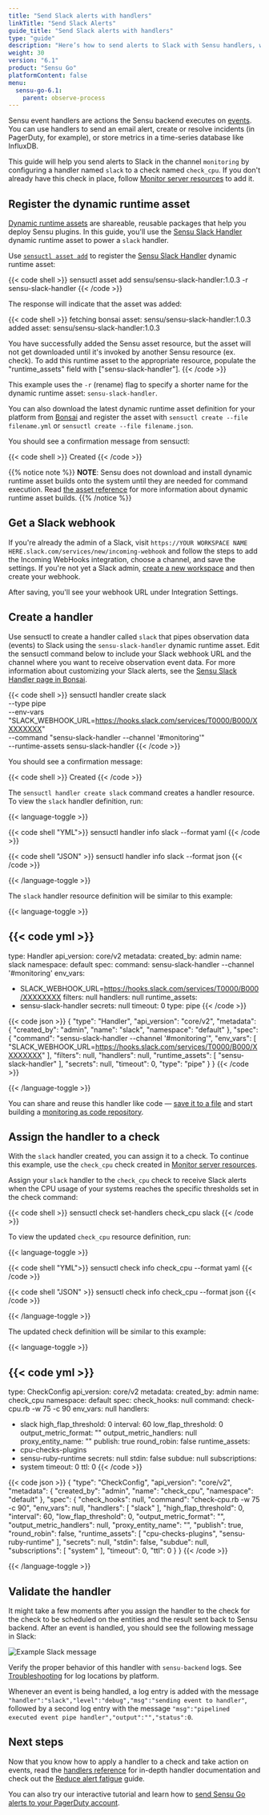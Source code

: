 ```yaml
---
title: "Send Slack alerts with handlers"
linkTitle: "Send Slack Alerts"
guide_title: "Send Slack alerts with handlers"
type: "guide"
description: "Here’s how to send alerts to Slack with Sensu handlers, which are actions the Sensu backend executes on events. Use handlers to send events to your technology of choice (in this case, Slack) to alert you of incidents and help you resolve them more quickly."
weight: 30
version: "6.1"
product: "Sensu Go"
platformContent: false
menu: 
  sensu-go-6.1:
    parent: observe-process
---
```


Sensu event handlers are actions the Sensu backend executes on [events][1].
You can use handlers to send an email alert, create or resolve incidents (in PagerDuty, for example), or store metrics in a time-series database like InfluxDB.

This guide will help you send alerts to Slack in the channel `monitoring` by configuring a handler named `slack` to a check named `check_cpu`.
If you don't already have this check in place, follow [Monitor server resources][2] to add it.

## Register the dynamic runtime asset

[Dynamic runtime assets][13] are shareable, reusable packages that help you deploy Sensu plugins.
In this guide, you'll use the [Sensu Slack Handler][14] dynamic runtime asset to power a `slack` handler.

Use [`sensuctl asset add`][10] to register the [Sensu Slack Handler][14] dynamic runtime asset:

{{< code shell >}}
sensuctl asset add sensu/sensu-slack-handler:1.0.3 -r sensu-slack-handler
{{< /code >}}

The response will indicate that the asset was added:

{{< code shell >}}
fetching bonsai asset: sensu/sensu-slack-handler:1.0.3
added asset: sensu/sensu-slack-handler:1.0.3

You have successfully added the Sensu asset resource, but the asset will not get downloaded until
it's invoked by another Sensu resource (ex. check). To add this runtime asset to the appropriate
resource, populate the "runtime_assets" field with ["sensu-slack-handler"].
{{< /code >}}

This example uses the `-r` (rename) flag to specify a shorter name for the dynamic runtime asset: `sensu-slack-handler`.

You can also download the latest dynamic runtime asset definition for your platform from [Bonsai][14] and register the asset with `sensuctl create --file filename.yml` or `sensuctl create --file filename.json`.

You should see a confirmation message from sensuctl:

{{< code shell >}}
Created
{{< /code >}}

{{% notice note %}}
**NOTE**: Sensu does not download and install dynamic runtime asset builds onto the system until they are needed for command execution.
Read [the asset reference](../../../plugins/assets#dynamic-runtime-asset-builds) for more information about dynamic runtime asset builds.
{{% /notice %}}

## Get a Slack webhook

If you're already the admin of a Slack, visit `https://YOUR WORKSPACE NAME HERE.slack.com/services/new/incoming-webhook` and follow the steps to add the Incoming WebHooks integration, choose a channel, and save the settings.
If you're not yet a Slack admin, [create a new workspace][12] and then create your webhook.

After saving, you'll see your webhook URL under Integration Settings.

## Create a handler

Use sensuctl to create a handler called `slack` that pipes observation data (events) to Slack using the `sensu-slack-handler` dynamic runtime asset.
Edit the sensuctl command below to include your Slack webhook URL and the channel where you want to receive observation event data.
For more information about customizing your Slack alerts, see the [Sensu Slack Handler page in Bonsai][14].

{{< code shell >}}
sensuctl handler create slack \
--type pipe \
--env-vars "SLACK_WEBHOOK_URL=https://hooks.slack.com/services/T0000/B000/XXXXXXXX" \
--command "sensu-slack-handler --channel '#monitoring'" \
--runtime-assets sensu-slack-handler
{{< /code >}}

You should see a confirmation message:

{{< code shell >}}
Created
{{< /code >}}

The `sensuctl handler create slack` command creates a handler resource.
To view the `slack` handler definition, run:

{{< language-toggle >}}

{{< code shell "YML">}}
sensuctl handler info slack --format yaml
{{< /code >}}

{{< code shell "JSON" >}}
sensuctl handler info slack --format json
{{< /code >}}

{{< /language-toggle >}}

The `slack` handler resource definition will be similar to this example:

{{< language-toggle >}}

{{< code yml >}}
---
type: Handler
api_version: core/v2
metadata:
  created_by: admin
  name: slack
  namespace: default
spec:
  command: sensu-slack-handler --channel '#monitoring'
  env_vars:
  - SLACK_WEBHOOK_URL=https://hooks.slack.com/services/T0000/B000/XXXXXXXX
  filters: null
  handlers: null
  runtime_assets:
  - sensu-slack-handler
  secrets: null
  timeout: 0
  type: pipe
{{< /code >}}

{{< code json >}}
{
  "type": "Handler",
  "api_version": "core/v2",
  "metadata": {
    "created_by": "admin",
    "name": "slack",
    "namespace": "default"
  },
  "spec": {
    "command": "sensu-slack-handler --channel '#monitoring'",
    "env_vars": [
      "SLACK_WEBHOOK_URL=https://hooks.slack.com/services/T0000/B000/XXXXXXXX"
    ],
    "filters": null,
    "handlers": null,
    "runtime_assets": [
      "sensu-slack-handler"
    ],
    "secrets": null,
    "timeout": 0,
    "type": "pipe"
  }
}
{{< /code >}}

{{< /language-toggle >}}

You can share and reuse this handler like code &mdash; [save it to a file][15] and start building a [monitoring as code repository][16].

## Assign the handler to a check

With the `slack` handler created, you can assign it to a check.
To continue this example, use the `check_cpu` check created in [Monitor server resources][2].

Assign your `slack` handler to the `check_cpu` check to receive Slack alerts when the CPU usage of your systems reaches the specific thresholds set in the check command:

{{< code shell >}}
sensuctl check set-handlers check_cpu slack
{{< /code >}}

To view the updated `check_cpu` resource definition, run:

{{< language-toggle >}}

{{< code shell "YML">}}
sensuctl check info check_cpu --format yaml
{{< /code >}}

{{< code shell "JSON" >}}
sensuctl check info check_cpu --format json
{{< /code >}}

{{< /language-toggle >}}

The updated check definition will be similar to this example:

{{< language-toggle >}}

{{< code yml >}}
---
type: CheckConfig
api_version: core/v2
metadata:
  created_by: admin
  name: check_cpu
  namespace: default
spec:
  check_hooks: null
  command: check-cpu.rb -w 75 -c 90
  env_vars: null
  handlers:
  - slack
  high_flap_threshold: 0
  interval: 60
  low_flap_threshold: 0
  output_metric_format: ""
  output_metric_handlers: null
  proxy_entity_name: ""
  publish: true
  round_robin: false
  runtime_assets:
  - cpu-checks-plugins
  - sensu-ruby-runtime
  secrets: null
  stdin: false
  subdue: null
  subscriptions:
  - system
  timeout: 0
  ttl: 0
{{< /code >}}

{{< code json >}}
{
  "type": "CheckConfig",
  "api_version": "core/v2",
  "metadata": {
    "created_by": "admin",
    "name": "check_cpu",
    "namespace": "default"
  },
  "spec": {
    "check_hooks": null,
    "command": "check-cpu.rb -w 75 -c 90",
    "env_vars": null,
    "handlers": [
      "slack"
    ],
    "high_flap_threshold": 0,
    "interval": 60,
    "low_flap_threshold": 0,
    "output_metric_format": "",
    "output_metric_handlers": null,
    "proxy_entity_name": "",
    "publish": true,
    "round_robin": false,
    "runtime_assets": [
      "cpu-checks-plugins",
      "sensu-ruby-runtime"
    ],
    "secrets": null,
    "stdin": false,
    "subdue": null,
    "subscriptions": [
      "system"
    ],
    "timeout": 0,
    "ttl": 0
  }
}
{{< /code >}}

{{< /language-toggle >}}

## Validate the handler

It might take a few moments after you assign the handler to the check for the check to be scheduled on the entities and the result sent back to Sensu backend.
After an event is handled, you should see the following message in Slack:

<div style="width:500px">
   <img class="html" alt="Example Slack message" src="/images/handler-slack.png"/>
</div>

Verify the proper behavior of this handler with `sensu-backend` logs.
See [Troubleshooting][7] for log locations by platform.

Whenever an event is being handled, a log entry is added with the message `"handler":"slack","level":"debug","msg":"sending event to handler"`, followed by a second log entry with the message `"msg":"pipelined executed event pipe handler","output":"","status":0`.

## Next steps

Now that you know how to apply a handler to a check and take action on events, read the [handlers reference][8] for in-depth handler documentation and check out the [Reduce alert fatigue][9] guide.

You can also try our interactive tutorial and learn how to [send Sensu Go alerts to your PagerDuty account][11].


[1]: ../../observe-events/events/
[2]: ../../observe-schedule/monitor-server-resources/
[3]: https://github.com/sensu/slack-handler
[4]: https://golang.org/doc/install
[5]: https://en.wikipedia.org/wiki/PATH_(variable)
[6]: https://api.slack.com/incoming-webhooks
[7]: ../../../operations/maintain-sensu/troubleshoot/
[8]: ../handlers/
[9]: ../../observe-filter/reduce-alert-fatigue/
[10]: ../../../sensuctl/sensuctl-bonsai/#install-dynamic-runtime-asset-definitions
[11]: ../../../learn/sensu-pagerduty/
[12]: https://slack.com/get-started#/create
[13]: ../../../plugins/assets/
[14]: https://bonsai.sensu.io/assets/sensu/sensu-slack-handler
[15]: ../../../operations/monitoring-as-code/#build-as-you-go
[16]: ../../../operations/monitoring-as-code/
